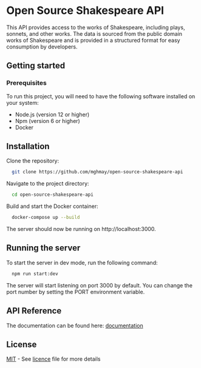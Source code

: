 # Open Source Shakespeare API

This API provides access to the works of Shakespeare, including plays, sonnets, and other works. The data is sourced from the public domain works of Shakespeare and is provided in a structured format for easy consumption by developers.

## Getting started

### Prerequisites

To run this project, you will need to have the following software installed on your system:

- Node.js (version 12 or higher)
- Npm (version 6 or higher)
- Docker

## Installation

Clone the repository:

```bash
  git clone https://github.com/mghmay/open-source-shakespeare-api
```

Navigate to the project directory:

```bash
  cd open-source-shakespeare-api
```

Build and start the Docker container:

```bash
  docker-compose up --build
```

The server should now be running on http://localhost:3000.

## Running the server

To start the server in dev mode, run the following command:

```bash
  npm run start:dev
```

The server will start listening on port 3000 by default. You can change the port number by setting the PORT environment variable.

## API Reference

The documentation can be found here: [documentation](https://open-source-shakespeare.github.io/open-source-shakespeare-api/)

## License

[MIT](https://choosealicense.com/licenses/mit/) - See [licence](https://github.com/mghmay/open-source-shakespeare-api/blob/main/LICENSE) file for more details

